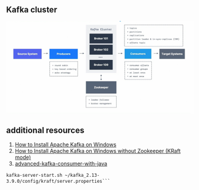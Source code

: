 ## Kafka cluster

![kafka_cluster](kafka_cluster.png)


## additional resources 
1. [How to Install Apache Kafka on Windows](https://learn.conduktor.io/kafka/how-to-install-apache-kafka-on-windows/#(optional)-Changing-the-Kafka-and-Zookeeper-data-storage-directory-5)
2. [How to Install Apache Kafka on Windows without Zookeeper (KRaft mode)](https://learn.conduktor.io/kafka/how-to-install-apache-kafka-on-windows-without-zookeeper-kraft-mode/)
3. [advanced-kafka-consumer-with-java](https://learn.conduktor.io/kafka/advanced-kafka-consumer-with-java/)


```shell
kafka-server-start.sh ~/kafka_2.13-3.9.0/config/kraft/server.properties```